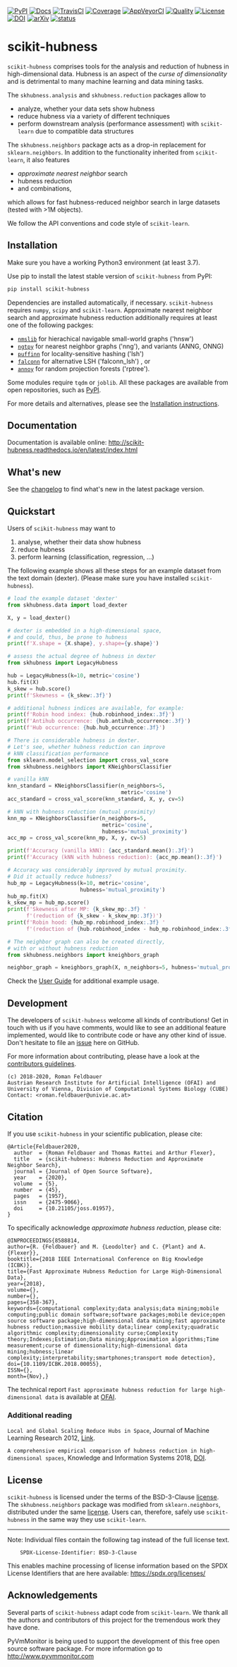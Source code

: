 [![PyPI](https://img.shields.io/pypi/v/scikit-hubness.svg)](
https://pypi.org/project/scikit-hubness)
[![Docs](https://readthedocs.org/projects/scikit-hubness/badge/?version=latest)](
https://scikit-hubness.readthedocs.io/en/latest/?badge=latest)
[![TravisCI](https://travis-ci.com/VarIr/scikit-hubness.svg?branch=master)](
https://travis-ci.com/VarIr/scikit-hubness)
[![Coverage](https://codecov.io/gh/VarIr/scikit-hubness/branch/master/graph/badge.svg?branch=master)](
https://codecov.io/gh/VarIr/scikit-hubness)
[![AppVeyorCI](https://ci.appveyor.com/api/projects/status/85bs46irwcwwbvyt/branch/master?svg=true)](
https://ci.appveyor.com/project/VarIr/hubness/branch/master)
[![Quality](https://img.shields.io/lgtm/grade/python/g/VarIr/scikit-hubness.svg?logo=lgtm&logoWidth=18)](
https://lgtm.com/projects/g/VarIr/scikit-hubness/context:python)
[![License](https://img.shields.io/github/license/VarIr/scikit-hubness.svg)](
https://github.com/VarIr/scikit-hubness/blob/master/LICENSE.txt)
[![DOI](https://zenodo.org/badge/193863864.svg)](
https://zenodo.org/badge/latestdoi/193863864)
[![arXiv](https://img.shields.io/badge/cs.LG-arXiv%3A1912.00706-B31B1B)](
https://arxiv.org/abs/1912.00706)
[![status](https://joss.theoj.org/papers/b9b56c7c109ff2a8a0c7c216cb3f8c39/status.svg)](
https://joss.theoj.org/papers/b9b56c7c109ff2a8a0c7c216cb3f8c39)

# scikit-hubness

`scikit-hubness` comprises tools for the analysis and
reduction of hubness in high-dimensional data.
Hubness is an aspect of the _curse of dimensionality_
and is detrimental to many machine learning and data mining tasks.

The `skhubness.analysis` and `skhubness.reduction` packages allow to

- analyze, whether your data sets show hubness
- reduce hubness via a variety of different techniques 
- perform downstream analysis (performance assessment) with `scikit-learn`
  due to compatible data structures

The `skhubness.neighbors` package acts as a drop-in replacement for `sklearn.neighbors`.
In addition to the functionality inherited from `scikit-learn`,
it also features
- _approximate nearest neighbor_ search
- hubness reduction
- and combinations,

which allows for fast hubness-reduced neighbor search in large datasets
(tested with >1M objects).

We follow the API conventions and code style of `scikit-learn`.

## Installation


Make sure you have a working Python3 environment (at least 3.7).

Use pip to install the latest stable version of `scikit-hubness` from PyPI:

```bash
pip install scikit-hubness
```

Dependencies are installed automatically, if necessary.
`scikit-hubness` requires `numpy`, `scipy` and `scikit-learn`.
Approximate nearest neighbor search and approximate hubness reduction
additionally requires at least one of the following packges:
* [`nmslib`](https://github.com/nmslib/nmslib)
    for hierachical navigable small-world graphs ('hnsw')
* [`ngtpy`](https://github.com/yahoojapan/NGT/)
    for nearest neighbor graphs ('nng'), and variants (ANNG, ONNG)
* [`puffinn`](https://github.com/puffinn/puffinn)
    for locality-sensitive hashing ('lsh')
* [`falconn`](https://github.com/FALCONN-LIB/FALCONN)
    for alternative LSH ('falconn_lsh') , or
* [`annoy`](https://github.com/spotify/annoy)
    for random projection forests ('rptree').

Some modules require `tqdm` or `joblib`. All these packages are available
from open repositories, such as [PyPI](https://pypi.org).

For more details and alternatives, please see the [Installation instructions](
http://scikit-hubness.readthedocs.io/en/latest/user_guide/installation.html).

## Documentation

Documentation is available online: 
http://scikit-hubness.readthedocs.io/en/latest/index.html


## What's new

See the [changelog](docs/changelog.md) to find what's new in the latest package version.

 
## Quickstart

Users of `scikit-hubness` may want to 

1. analyse, whether their data show hubness
2. reduce hubness
3. perform learning (classification, regression, ...)

The following example shows all these steps for an example dataset
from the text domain (dexter). (Please make sure you have installed `scikit-hubness`).

```python
# load the example dataset 'dexter'
from skhubness.data import load_dexter

X, y = load_dexter()

# dexter is embedded in a high-dimensional space,
# and could, thus, be prone to hubness
print(f'X.shape = {X.shape}, y.shape={y.shape}')

# assess the actual degree of hubness in dexter
from skhubness import LegacyHubness

hub = LegacyHubness(k=10, metric='cosine')
hub.fit(X)
k_skew = hub.score()
print(f'Skewness = {k_skew:.3f}')

# additional hubness indices are available, for example:
print(f'Robin hood index: {hub.robinhood_index:.3f}')
print(f'Antihub occurrence: {hub.antihub_occurrence:.3f}')
print(f'Hub occurrence: {hub.hub_occurrence:.3f}')

# There is considerable hubness in dexter.
# Let's see, whether hubness reduction can improve
# kNN classification performance 
from sklearn.model_selection import cross_val_score
from skhubness.neighbors import KNeighborsClassifier

# vanilla kNN
knn_standard = KNeighborsClassifier(n_neighbors=5,
                                    metric='cosine')
acc_standard = cross_val_score(knn_standard, X, y, cv=5)

# kNN with hubness reduction (mutual proximity)
knn_mp = KNeighborsClassifier(n_neighbors=5,
                              metric='cosine',
                              hubness='mutual_proximity')
acc_mp = cross_val_score(knn_mp, X, y, cv=5)

print(f'Accuracy (vanilla kNN): {acc_standard.mean():.3f}')
print(f'Accuracy (kNN with hubness reduction): {acc_mp.mean():.3f}')

# Accuracy was considerably improved by mutual proximity.
# Did it actually reduce hubness?
hub_mp = LegacyHubness(k=10, metric='cosine',
                       hubness='mutual_proximity')
hub_mp.fit(X)
k_skew_mp = hub_mp.score()
print(f'Skewness after MP: {k_skew_mp:.3f} '
      f'(reduction of {k_skew - k_skew_mp:.3f})')
print(f'Robin hood: {hub_mp.robinhood_index:.3f} '
      f'(reduction of {hub.robinhood_index - hub_mp.robinhood_index:.3f})')

# The neighbor graph can also be created directly,
# with or without hubness reduction
from skhubness.neighbors import kneighbors_graph

neighbor_graph = kneighbors_graph(X, n_neighbors=5, hubness='mutual_proximity')
```

Check the [User Guide](http://scikit-hubness.readthedocs.io/en/latest/user_guide.html)
for additional example usage. 


## Development

The developers of `scikit-hubness` welcome all kinds of contributions!
Get in touch with us if you have comments,
would like to see an additional feature implemented,
would like to contribute code or have any other kind of issue.
Don't hesitate to file an [issue](https://github.com/VarIr/scikit-hubness/issues)
here on GitHub.

For more information about contributing, please have a look at the
[contributors guidelines](CONTRIBUTING.rst).

    (c) 2018-2020, Roman Feldbauer
    Austrian Research Institute for Artificial Intelligence (OFAI) and
    University of Vienna, Division of Computational Systems Biology (CUBE)
    Contact: <roman.feldbauer@univie.ac.at>

## Citation

If you use `scikit-hubness` in your scientific publication, please cite:

    @Article{Feldbauer2020,
      author  = {Roman Feldbauer and Thomas Rattei and Arthur Flexer},
      title   = {scikit-hubness: Hubness Reduction and Approximate Neighbor Search},
      journal = {Journal of Open Source Software},
      year    = {2020},
      volume  = {5},
      number  = {45},
      pages   = {1957},
      issn    = {2475-9066},
      doi     = {10.21105/joss.01957},
    }

To specifically acknowledge *approximate hubness reduction*, please cite:

    @INPROCEEDINGS{8588814,
    author={R. {Feldbauer} and M. {Leodolter} and C. {Plant} and A. {Flexer}},
    booktitle={2018 IEEE International Conference on Big Knowledge (ICBK)},
    title={Fast Approximate Hubness Reduction for Large High-Dimensional Data},
    year={2018},
    volume={},
    number={},
    pages={358-367},
    keywords={computational complexity;data analysis;data mining;mobile computing;public domain software;software packages;mobile device;open source software package;high-dimensional data mining;fast approximate hubness reduction;massive mobility data;linear complexity;quadratic algorithmic complexity;dimensionality curse;Complexity theory;Indexes;Estimation;Data mining;Approximation algorithms;Time measurement;curse of dimensionality;high-dimensional data mining;hubness;linear complexity;interpretability;smartphones;transport mode detection},
    doi={10.1109/ICBK.2018.00055},
    ISSN={},
    month={Nov},}

The technical report `Fast approximate hubness reduction for large high-dimensional data`
is available at [OFAI](http://www.ofai.at/cgi-bin/tr-online?number+2018-02).

### Additional reading

`Local and Global Scaling Reduce Hubs in Space`, Journal of Machine Learning Research 2012,
[Link](http://www.jmlr.org/papers/v13/schnitzer12a.html).

`A comprehensive empirical comparison of hubness reduction in high-dimensional spaces`,
Knowledge and Information Systems 2018, [DOI](https://doi.org/10.1007/s10115-018-1205-y).

License
-------
`scikit-hubness` is licensed under the terms of the BSD-3-Clause [license](LICENSE.txt).
The `skhubness.neighbors` package was modified from `sklearn.neighbors`,
distributed under the same [license](external/SCIKIT_LEARN_LICENSE.txt).
Users can, therefore, safely use `scikit-hubness` in the same way they
use `scikit-learn`.


------------------------------------------------------------------------------
Note:
Individual files contain the following tag instead of the full license text.

        SPDX-License-Identifier: BSD-3-Clause

This enables machine processing of license information based on the SPDX
License Identifiers that are here available: https://spdx.org/licenses/

Acknowledgements
----------------
Several parts of `scikit-hubness` adapt code from `scikit-learn`.
We thank all the authors and contributors of this project
for the tremendous work they have done.

PyVmMonitor is being used to support the development of this free open source 
software package. For more information go to http://www.pyvmmonitor.com
